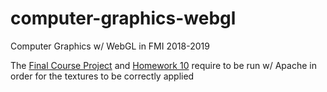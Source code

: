 # computer-graphics-webgl

Computer Graphics w/ WebGL in FMI 2018-2019

The [Final Course Project](https://github.com/vikrusev/computer-graphics-webgl/tree/main/Final%20Course%20Project) and [Homework 10](https://github.com/vikrusev/computer-graphics-webgl/tree/main/Homeworks/WebGL-Homework-10.%20The%20ball/Homework) require to be run w/ Apache in order for the textures to be correctly applied
